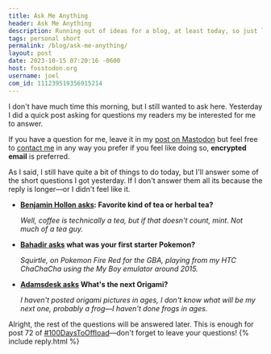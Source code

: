 ```yaml
---
title: Ask Me Anything
header: Ask Me Anything
description: Running out of ideas for a blog, at least today, so just leave me your questions and I shall answer.
tags: personal short
permalink: /blog/ask-me-anything/
layout: post
date: 2023-10-15 07:20:16 -0600
host: fosstodon.org
username: joel
com_id: 111239519356915214
---
```


I don't have much time this morning, but I still wanted to ask here. Yesterday I did a quick post asking for questions my readers my be interested for me to answer.

If you have a question for me, leave it in my [post on Mastodon](https://fosstodon.org/@joel/111236953653705271) but feel free to [contact me](/contact/) in any way you prefer if you feel like doing so, **encrypted email** is preferred.

As I said, I still have quite a bit of things to do today, but I'll answer some of the short questions I got yesterday. If I don't answer them all its because the reply is longer—or I didn't feel like it.

- **[Benjamin Hollon asks](benjaminhollon.com/): Favorite kind of tea or herbal tea?**

    *Well, coffee is technically a tea, but if that doesn't count, mint. Not much of a tea guy.*

- **[Bahadir asks](https://fosstodon.org/@Bahadir) what was your first starter Pokemon?**

    *Squirtle, on Pokemon Fire Red for the GBA, playing from my HTC ChaChaCha using the My Boy emulator around 2015.*

- **[Adamsdesk asks](https://www.adamsdesk.com/) What's the next Origami?**

    *I haven't posted origami pictures in ages, I don't know what will be my next one, probably a frog—I haven't done frogs in ages.*

Alright, the rest of the questions will be answered later. This is enough for post 72 of [#100DaysToOffload](https://100daystooffload.com)—don't forget to leave your questions!
{% include reply.html %}
